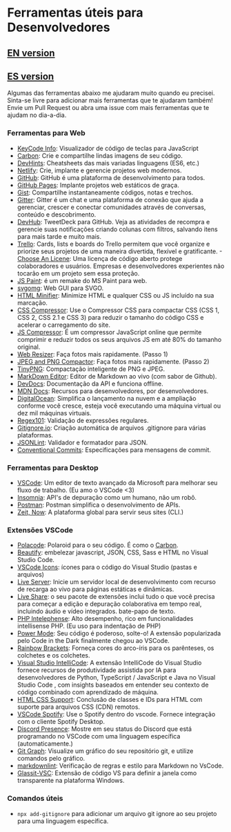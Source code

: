 # Ferramentas úteis para Desenvolvedores

## [EN version](README.md)
## [ES version](README-ES.md)

Algumas das ferramentas abaixo me ajudaram muito quando eu precisei. Sinta-se livre para adicionar mais ferramentas que te ajudaram também! Envie um Pull Request ou abra uma issue com mais ferramentas que te ajudam no dia-a-dia.

### Ferramentas para Web

- [KeyCode Info](https://keycode.info/): Visualizador de código de teclas para JavaScript
- [Carbon](https://carbon.now.sh): Crie e compartilhe lindas imagens de seu código.
- [DevHints](https://devhints.io/): Cheatsheets das mais variadas linguagens (ES6, etc.)
- [Netlify](https://www.netlify.com/): Crie, implante e gerencie projetos web modernos.
- [GitHub](https://github.com/): GitHub é uma plataforma de desenvolvimento para todos.
- [GitHub Pages](https://pages.github.com/): Implante projetos web estáticos de graça.
- [Gist](https://gist.github.com/): Compartilhe instantaneamente códigos, notas e trechos.
- [Gitter](https://gitter.im/): Gitter é um chat e uma plataforma de conexão que ajuda a gerenciar, crescer e conectar comunidades através de conversas, conteúdo e descobrimento.
- [DevHub](https://devhubapp.com/): TweetDeck para GitHub. Veja as atividades de recompra e gerencie suas notificações criando colunas com filtros, salvando itens para mais tarde e muito mais.
- [Trello](https://trello.com/en): Cards, lists e boards do Trello permitem que você organize e priorize seus projetos de uma maneira divertida, flexível e gratificante.
-[Choose An Licene](https://choosealicense.com/): Uma licença de código aberto protege colaboradores e usuários. Empresas e desenvolvedores experientes não tocarão em um projeto sem essa proteção.
- [JS Paint](https://jspaint.app/): é um remake do MS Paint para web.
- [svgomg](https://jakearchibald.github.io/svgomg/): Web GUI para SVGO.
- [HTML Minifier](https://www.willpeavy.com/minifier/): Minimize HTML e qualquer CSS ou JS incluído na sua marcação.
- [CSS Compressor](https://csscompressor.com/): Use o Compressor CSS para compactar CSS (CSS 1, CSS 2, CSS 2.1 e CSS 3) para reduzir o tamanho do código CSS e acelerar o carregamento do site.
- [JS Compressor](https://jscompress.com/): É um compressor JavaScript online que permite comprimir e reduzir todos os seus arquivos JS em até 80% do tamanho original.
- [Web Resizer](http://webresizer.com/resizer/): Faça fotos mais rapidamente. (Passo 1)
- [JPEG and PNG Compactor](https://compresspng.com/pt/): Faça fotos mais rapidamente. (Passo 2)
- [TinyPNG](https://tinypng.com/): Compactação inteligente de PNG e JPEG.
- [MarkDown Editor](https://jbt.github.io/markdown-editor/): Editor de Markdown ao vivo (com sabor de Github).
- [DevDocs](https://devdocs.io/): Documentação da API e funciona offline.
- [MDN Docs](https://developer.mozilla.org/en-US/): Recursos para desenvolvedores, por desenvolvedores.
- [DigitalOcean](https://www.digitalocean.com/): Simplifica o lançamento na nuvem e a ampliação conforme você cresce, esteja você executando uma máquina virtual ou dez mil máquinas virtuais.
- [Regex101](https://regex101.com/): Validação de expressões regulares.
- [Gitignore.io](https://www.gitignore.io/): Criação automática de arquivos .gitignore para várias plataformas.
- [JSONLint](https://jsonlint.com/): Validador e formatador para JSON.
- [Conventional Commits](https://www.conventionalcommits.org): Especificações para mensagens de commit.

### Ferramentas para Desktop

- [VSCode](https://code.visualstudio.com/): Um editor de texto avançado da Microsoft para melhorar seu fluxo de trabalho. (Eu amo o VSCode <3)
- [Insomnia](https://insomnia.rest/): API's de depuração como um humano, não um robô.
- [Postman](https://www.getpostman.com/): Postman simplifica o desenvolvimento de APIs.
- [Zeit, Now](https://zeit.co/): A plataforma global para servir seus sites (CLI.)

### Extensões VSCode

- [Polacode](https://marketplace.visualstudio.com/items?itemName=pnp.polacode): Polaroid para o seu código. É como o [Carbon](https://carbon.now.sh).
- [Beautify](https://marketplace.visualstudio.com/items?itemName=HookyQR.beautify): embelezar javascript, JSON, CSS, Sass e HTML no Visual Studio Code.
- [VSCode Icons](https://marketplace.visualstudio.com/items?itemName=vscode-icons-team.vscode-icons): ícones para o código do Visual Studio (pastas e arquivos)
- [Live Server](https://marketplace.visualstudio.com/items?itemName=ritwickdey.LiveServer): Inicie um servidor local de desenvolvimento com recurso de recarga ao vivo para páginas estáticas e dinâmicas.
- [Live Share](https://marketplace.visualstudio.com/items?itemName=MS-vsliveshare.vsliveshare-pack): o seu pacote de extensões inclui tudo o que você precisa para começar a edição e depuração colaborativa em tempo real, incluindo áudio e vídeo integrados. bate-papo de texto.
- [PHP Intelephense](https://marketplace.visualstudio.com/items?itemName=bmewburn.vscode-intelephense-client): Alto desempenho, rico em funcionalidades intellisense PHP. (Eu uso para indentação de PHP)
- [Power Mode](https://marketplace.visualstudio.com/items?itemName=hoovercj.vscode-power-mode): Seu código é poderoso, solte-o! A extensão popularizada pelo Code in the Dark finalmente chegou ao VSCode.
- [Rainbow Brackets](https://marketplace.visualstudio.com/items?itemName=2gua.rainbow-brackets): Forneça cores do arco-íris para os parênteses, os colchetes e os colchetes.
- [Visual Studio IntelliCode](https://marketplace.visualstudio.com/items?itemName=VisualStudioExptTeam.vscodeintellicode): A extensão IntelliCode do Visual Studio fornece recursos de produtividade assistida por IA para desenvolvedores de Python, TypeScript / JavaScript e Java no Visual Studio Code , com insights baseados em entender seu contexto de código combinado com aprendizado de máquina.
- [HTML CSS Support](https://marketplace.visualstudio.com/items?itemName=ecmel.vscode-html-css): Conclusão de classes e IDs para HTML com suporte para arquivos CSS (CDN) remotos.
- [VSCode Spotify](https://marketplace.visualstudio.com/items?itemName=shyykoserhiy.vscode-spotify): Use o Spotify dentro do vscode. Fornece integração com o cliente Spotify Desktop.
- [Discord Presence](https://marketplace.visualstudio.com/items?itemName=icrawl.discord-vscode): Mostre em seu status do Discord que está programando no VSCode com uma linguagem específica (automaticamente.)
- [Git Graph](https://marketplace.visualstudio.com/items?itemName=mhutchie.git-graph): Visualize um gráfico do seu repositório git, e utilize comandos pelo gráfico.
- [markdownlint](https://marketplace.visualstudio.com/items?itemName=DavidAnson.vscode-markdownlint): Verificação de regras e estilo para Markdown no VsCode.
- [Glassit-VSC](https://marketplace.visualstudio.com/items?itemName=s-nlf-fh.glassit): Extensão de código VS para definir a janela como transparente na plataforma Windows.

### Comandos úteis

- `npx add-gitignore` para adicionar um arquivo git ignore ao seu projeto para uma linguagem específica.
